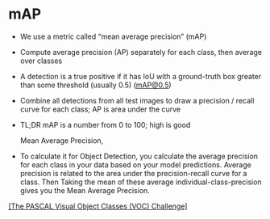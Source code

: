 # mAP
- We use a metric called “mean average precision” (mAP)

- Compute average precision (AP) separately for each class, then average over classes

- A detection is a true positive if it has IoU with a ground-truth box greater than some threshold (usually 0.5) (mAP@0.5)

- Combine all detections from all test images to draw a precision / recall curve for each class; AP is area under the curve

- TL;DR mAP is a number from 0 to 100; high is good




  Mean Average Precision, 
- To calculate it for Object Detection, you calculate the average precision for each class in your data based on your model predictions. Average precision is related to the area under the precision-recall curve for a class. Then Taking the mean of these average individual-class-precision gives you the Mean Average Precision.

[[The PASCAL Visual Object Classes (VOC) Challenge]](http://homepages.inf.ed.ac.uk/ckiw/postscript/ijcv_voc09.pdf)
